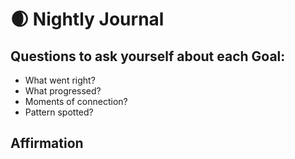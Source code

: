 # 🌒 Nightly Journal

## Questions to ask yourself about each Goal:
- What went right?
- What progressed?
- Moments of connection?
- Pattern spotted?

## Affirmation
>

